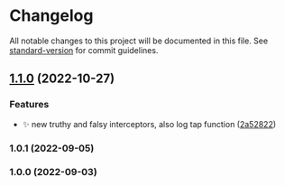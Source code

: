 # Changelog

All notable changes to this project will be documented in this file. See [standard-version](https://github.com/conventional-changelog/standard-version) for commit guidelines.

## [1.1.0](https://github.com/helpers4/promise/compare/v1.0.1...v1.1.0) (2022-10-27)

### Features

* :sparkles: new truthy and falsy interceptors, also log tap function ([2a52822](https://github.com/helpers4/promise/commit/2a528226efcdaa6e1d6a9feefcad0b1ee66eff3d))

### 1.0.1 (2022-09-05)

### 1.0.0 (2022-09-03)
